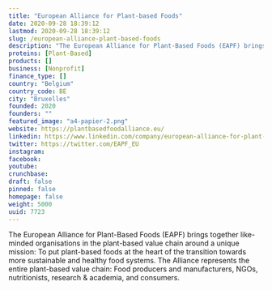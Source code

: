 ```yaml
---
title: "European Alliance for Plant-based Foods"
date: 2020-09-28 18:39:12
lastmod: 2020-09-28 18:39:12
slug: /european-alliance-plant-based-foods
description: "The European Alliance for Plant-Based Foods (EAPF) brings together like-minded organisations in the plant-based value chain around a unique mission: To put plant-based foods at the heart of the transition towards more sustainable and healthy food systems. The Alliance represents the entire plant-based value chain: Food producers and manufacturers, NGOs, nutritionists, research & academia, and consumers."
proteins: [Plant-Based]
products: []
business: [Nonprofit]
finance_type: []
country: "Belgium"
country_code: BE
city: "Bruxelles"
founded: 2020
founders: ""
featured_image: "a4-papier-2.png"
website: https://plantbasedfoodalliance.eu/
linkedin: https://www.linkedin.com/company/european-alliance-for-plant-based-foods
twitter: https://twitter.com/EAPF_EU
instagram: 
facebook: 
youtube: 
crunchbase: 
draft: false
pinned: false
homepage: false
weight: 5000
uuid: 7723
---
```

The European Alliance for Plant-Based Foods (EAPF) brings together like-minded organisations in the plant-based value chain around a unique mission: To put plant-based foods at the heart of the transition towards more sustainable and healthy food systems. The Alliance represents the entire plant-based value chain: Food producers and manufacturers, NGOs, nutritionists, research & academia, and consumers.
